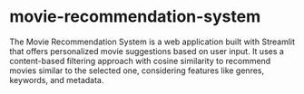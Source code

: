 # movie-recommendation-system
The Movie Recommendation System is a web application built with Streamlit that offers personalized movie suggestions based on user input. It uses a content-based filtering approach with cosine similarity to recommend movies similar to the selected one, considering features like genres, keywords, and metadata.
